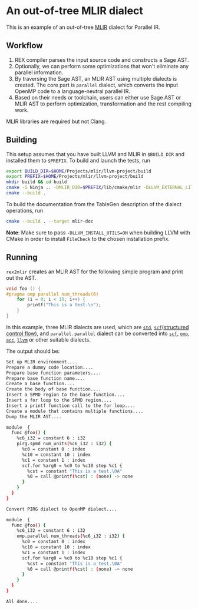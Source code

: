 # An out-of-tree MLIR dialect

This is an example of an out-of-tree [MLIR](https://mlir.llvm.org/) dialect for Parallel IR.

## Workflow

1. REX compiler parses the input source code and constructs a Sage AST.
2. Optionally, we can perform some optimizations that won't eliminate any parallel information.
3. By traversing the Sage AST, an MLIR AST using multiple dialects is created. The core part is `parallel` dialect, which converts the input OpenMP code to a language-neutral parallel IR.
5. Based on their needs or toolchain, users can either use Sage AST or MLIR AST to perform optimization, transformation and the rest compiling work.

MLIR libraries are required but not Clang.

## Building

This setup assumes that you have built LLVM and MLIR in `$BUILD_DIR` and installed them to `$PREFIX`. To build and launch the tests, run
```bash
export BUILD_DIR=$HOME/Projects/mlir/llvm-project/build
export PREFIX=$HOME/Projects/mlir/llvm-project/build
mkdir build && cd build
cmake -G Ninja .. -DMLIR_DIR=$PREFIX/lib/cmake/mlir -DLLVM_EXTERNAL_LIT=$BUILD_DIR/bin/llvm-lit
cmake --build .
```
To build the documentation from the TableGen description of the dialect operations, run
```bash
cmake --build . --target mlir-doc
```
**Note**: Make sure to pass `-DLLVM_INSTALL_UTILS=ON` when building LLVM with CMake in order to install `FileCheck` to the chosen installation prefix.

## Running

`rex2mlir` creates an MLIR AST for the following simple program and print out the AST.

```c
void foo () {
#pragma omp parallel num_threads(6)
    for (i = 0; i < 10; i++) {
        printf("This is a test.\n");
    }
}
```

In this example, three MLIR dialects are used, which are [`std`](https://mlir.llvm.org/docs/Dialects/Standard/), [`scf`](https://mlir.llvm.org/docs/Dialects/SCFDialect/)([structured control flow](https://llvm.discourse.group/t/rfc-rename-loopops-dialect-to-scf-structured-control-flow/872)), and `parallel`.
`parallel` dialect can be converted into [`scf`](https://mlir.llvm.org/docs/Dialects/SCFDialect/), [`omp`](https://mlir.llvm.org/docs/Dialects/OpenMPDialect/), [`acc`](https://mlir.llvm.org/docs/Dialects/OpenACCDialect/), [`llvm`](https://mlir.llvm.org/docs/Dialects/LLVM/) or other suitable dialects.

The output should be:

```bash
Set up MLIR environment....
Prepare a dummy code location....
Prepare base function parameters....
Prepare base function name....
Create a base function....
Create the body of base function....
Insert a SPMD region to the base function....
Insert a for loop to the SPMD region....
Insert a printf function call to the for loop....
Create a module that contains multiple functions....
Dump the MLIR AST....

module  {
  func @foo() {
    %c6_i32 = constant 6 : i32
    pirg.spmd num_units(%c6_i32 : i32) {
      %c0 = constant 0 : index
      %c10 = constant 10 : index
      %c1 = constant 1 : index
      scf.for %arg0 = %c0 to %c10 step %c1 {
        %cst = constant "This is a test.\0A"
        %0 = call @printf(%cst) : (none) -> none
      }
    }
  }
}

Convert PIRG dialect to OpenMP dialect....

module  {
  func @foo() {
    %c6_i32 = constant 6 : i32
    omp.parallel num_threads(%c6_i32 : i32) {
      %c0 = constant 0 : index
      %c10 = constant 10 : index
      %c1 = constant 1 : index
      scf.for %arg0 = %c0 to %c10 step %c1 {
        %cst = constant "This is a test.\0A"
        %0 = call @printf(%cst) : (none) -> none
      }
    }
  }
}

All done....
```
